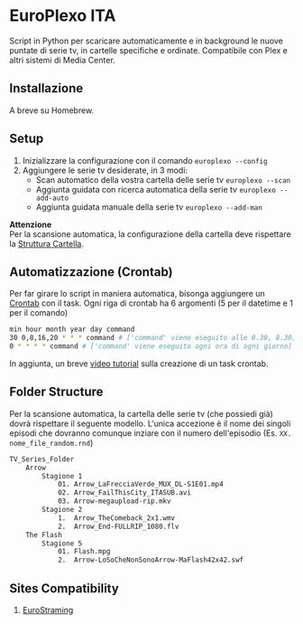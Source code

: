 # EuroPlexo ITA

Script in Python per scaricare automaticamente e in background le nuove puntate di serie tv, in cartelle specifiche e ordinate. Compatibile con Plex e altri sistemi di Media Center.

## Installazione
A breve su Homebrew.

## Setup
1. Inizializzare la configurazione con il comando `europlexo --config`
2. Aggiungere le serie tv desiderate, in 3 modi:
	* Scan automatico della vostra cartella delle serie tv `europlexo --scan`  
	* Aggiunta guidata con ricerca automatica della serie tv `europlexo --add-auto`
	* Aggiunta guidata manuale della serie tv `europlexo --add-man`  

**Attenzione**  
Per la scansione automatica, la configurazione della cartella deve rispettare la [Struttura Cartella](#folder-structure).

## Automatizzazione (Crontab)
Per far girare lo script in maniera automatica, bisonga aggiungere un [Crontab]() con il task. Ogni riga di crontab ha 6 argomenti (5 per il datetime e 1 per il comando)  
```bash
min hour month year day command
30 0,8,16,20 * * * command # ['command' viene eseguito alle 0.30, 8.30, 16.30, 20.30 di ogni giorno]
0 * * * * command # ['command' viene eseguito ogni ora di ogni giorno]
```
In aggiunta, un breve [video tutorial](https://www.loom.com/share/9ac5d5f25ea2490b879d1ec7b5bc0d60) sulla creazione di un task crontab.

## Folder Structure
Per la scansione automatica, la cartella delle serie tv (che possiedi già) dovrà rispettare il seguente modello.
L'unica accezione è il nome dei singoli episodi che dovranno comunque inziare con il numero dell'episodio (Es. `XX. nome_file_random.rnd`)
```bash
TV_Series_Folder
	Arrow
		Stagione 1
			01. Arrow_LaFrecciaVerde_MUX_DL-S1E01.mp4
			02. Arrow_FailThisCity_ITASUB.avi
			03. Arrow-megaupload-rip.mkv
		Stagione 2
			1.  Arrow_TheComeback_2x1.wmv
			2.  Arrow_End-FULLRIP_1080.flv  
	The Flash
		Stagione 5
			01. Flash.mpg
			2.  Arrow-LoSoCheNonSonoArrow-MaFlash42x42.swf
```

## Sites Compatibility
1. [EuroStraming](http://www.eurostreaming.pet/)
